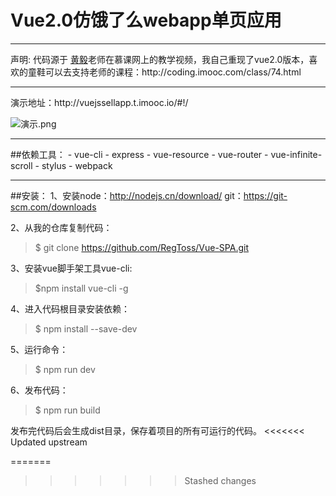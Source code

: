# Vue2.0仿饿了么webapp单页应用
<hr>
声明: 代码源于 <a  href="https://github.com/ustbhuangyi">黄毅</a>老师在慕课网上的教学视频，我自己重现了vue2.0版本，喜欢的童鞋可以去支持老师的课程：http://coding.imooc.com/class/74.html
<hr>
演示地址：http://vuejssellapp.t.imooc.io/#!/

![演示.png](http://upload-images.jianshu.io/upload_images/4670483-9a21e2ae16ea6ac6.png?imageMogr2/auto-orient/strip%7CimageView2/2/w/1240)

<hr>
##依赖工具：
- vue-cli
- express
- vue-resource
- vue-router
- vue-infinite-scroll
- stylus
- webpack

<hr>

##安装：
1、安装node：http://nodejs.cn/download/ 
     git：https://git-scm.com/downloads

2、从我的仓库复制代码：
> $ git clone https://github.com/RegToss/Vue-SPA.git

3、安装vue脚手架工具vue-cli:
> $npm install vue-cli -g

4、进入代码根目录安装依赖：
> $ npm install --save-dev

5、运行命令：
> $ npm run dev

6、发布代码：
> $ npm run build



发布完代码后会生成dist目录，保存着项目的所有可运行的代码。
<<<<<<< Updated upstream

=======
      
>>>>>>> Stashed changes
